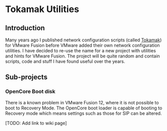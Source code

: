 
#  Tokamak Utilities
## Introduction
Many years ago I published network configuration scripts 
(called [Tokamak](https://communities.vmware.com/t5/VMware-Fusion-Documents/Advanced-Networking-Configuration-Tokamak-Networking-Scripts-for/ta-p/2771500))
for VMware Fusion before VMware added their own network configuration utilities. I have decided to re-use 
the name for a new project with utilities and hints for VMware Fusion. The project will be quite random and contain 
scripts, code and stuff I have found useful over the years.

## Sub-projects
### OpenCore Boot disk
There is a known problem in VMware Fusion 12, where it is not possible to boot to Recovery Mode. 
The OpenCore boot loader is capable of booting to Recovery mode which means settings such as those for SIP
can be altered.

[TODO: Add link to wiki page]
